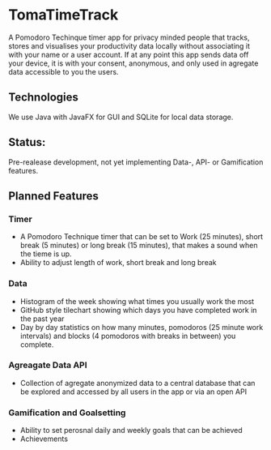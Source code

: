 # TomaTimeTrack
A Pomodoro Techinque timer app for privacy minded people that tracks, stores and visualises your productivity data locally without associating it with your name or a user account. If at any point this app sends data off your device, it is with your consent, anonymous, and only used in agregate data accessible to you the users.

## Technologies
We use Java with JavaFX for GUI and SQLite for local data storage.

## Status:
Pre-realease development, not yet implementing Data-, API- or Gamification features.

## Planned Features
### Timer
* A Pomodoro Technique timer that can be set to Work (25 minutes), short break (5 minutes) or long break (15 minutes), that makes a sound when the tieme is up.
* Ability to adjust length of work, short break and long break
### Data
* Histogram of the week showing what times you usually work the most
* GitHub style tilechart showing which days you have completed work in the past year
* Day by day statistics on how many minutes, pomodoros (25 minute work intervals) 
and blocks (4 pomodoros with breaks in between) you complete.
### Agreagate Data API
* Collection of agregate anonymized data to a central database that can be explored and accessed by all users in the app or via an open API
### Gamification and Goalsetting
* Ability to set perosnal daily and weekly goals that can be achieved
* Achievements
